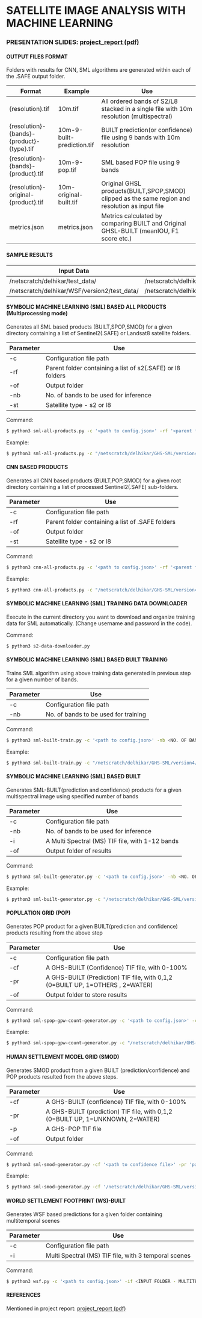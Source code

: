 # SATELLITE IMAGE ANALYSIS WITH MACHINE LEARNING
### PRESENTATION SLIDES: [project_report (pdf)](/project_report.pdf)

#### **OUTPUT FILES FORMAT**

Folders with results for CNN, SML algorithms are generated within each of the .SAFE output folder. 

| Format  | Example | Use |
| ------ | ------ | ------ |
| {resolution}.tif | 10m.tif | All ordered bands of S2/L8 stacked in a single file with 10m resolution (multispectral) |
| {resolution}-{bands}-{product}-{type}.tif | 10m-9-built-prediction.tif | BUILT prediction(or confidence) file using 9 bands with 10m resolution|
| {resolution}-{bands}-{product}.tif | 10m-9-pop.tif | SML based POP file using 9 bands|
| {resolution}-original-{product}.tif | 10m-original-built.tif | Original GHSL products(BUILT,SPOP,SMOD) clipped as the same region and resolution as input file|
| metrics.json | metrics.json | Metrics calculated by comparing BUILT and Original GHSL-BUILT (meanIOU, F1 score etc.) |



#### **SAMPLE RESULTS**

| Input Data | Results | Algorithm
| ------ | ------ | ------ |
| /netscratch/delhikar/test_data/ | /netscratch/delhikar/results_all_new/ | CNN/SML |
| /netscratch/delhikar/WSF/version2/test_data/ | /netscratch/delhikar/WSF/version2/test_data_results_new/ | WSF |



#### **SYMBOLIC MACHINE LEARNING (SML) BASED ALL PRODUCTS (Multiprocessing mode)**
Generates all SML based products (BUILT,SPOP,SMOD) for a given directory containing a list of Sentinel2(.SAFE) or Landsat8 satellite folders.

| Parameter | Use |
| ------ | ------ |
| -c | Configuration file path |
| -rf | Parent folder containing a list of s2(.SAFE) or l8 folders |
| -of | Output folder |
| -nb | No. of bands to be used for inference |
| -st | Satellite type - s2 or l8 |

Command:
```sh
$ python3 sml-all-products.py -c '<path to config.json>' -rf '<parent folder of bulk s2/l8 images>' -of '<output folder to store results>' -nb <no. of bands> -st '<satellite type- s2 or l9>'
```
Example:
```sh
$ python3 sml-all-products.py -c "/netscratch/delhikar/GHS-SML/version4/config.json" -rf  "/netscratch/delhikar/test_data/" -of  "/netscratch/delhikar/test_data_results" -st "s2"  -nb  9
```

#### **CNN BASED PRODUCTS**
Generates all CNN based products (BUILT,POP,SMOD) for a given root directory containing a list of processed Sentinel2(.SAFE) sub-folders.

| Parameter | Use |
| ------ | ------ |
| -c | Configuration file path |
| -rf | Parent folder containing a list of .SAFE folders |
| -of | Output folder |
| -st | Satellite type - s2 or l8 |

Command:
```sh
$ python3 cnn-all-products.py -c '<path to config.json>' -rf '<parent folder with list of .SAFE folders>' -of '<output folder to store results>' -st '<satellite type- s2 or l9>'
```
Example:
```sh
$ python3 cnn-all-products.py -c "/netscratch/delhikar/GHS-SML/version4/config.json" -rf  "/netscratch/delhikar/test_data/" -of  "/netscratch/delhikar/test_data_results" -st "s2"  -st 's2'
```


#### **SYMBOLIC MACHINE LEARNING (SML) TRAINING DATA DOWNLOADER**

Execute in the current directory you want to download and organize training data for SML automatically. (Change username and password in the code).

Command:
```sh
$ python3 s2-data-downloader.py 
```

#### **SYMBOLIC MACHINE LEARNING (SML) BASED BUILT TRAINING**

Trains SML algorithm using above training data generated in previous step for a given number of bands.

| Parameter | Use |
| ------ | ------ |
| -c | Configuration file path |
| -nb | No. of bands to be used for training |



Command:
```sh
$ python3 sml-built-train.py -c '<path to config.json>' -nb <NO. OF BANDS> 
```
Example:
```sh
$ python3 sml-built-train.py -c "/netscratch/delhikar/GHS-SML/version4/config.json" -nb 9 
```


#### **SYMBOLIC MACHINE LEARNING (SML) BASED BUILT**

Generates SML-BUILT(prediction and confidence) products for a given multispectral image using specified number of bands

| Parameter | Use |
| ------ | ------ |
| -c | Configuration file path |
| -nb | No. of bands to be used for inference |
| -i | A Multi Spectral (MS) TIF file, with 1-12 bands |
| -of | Output folder of results |


Command:
```sh
$ python3 sml-built-generator.py -c '<path to config.json>' -nb <NO. OF BANDS> -i '<path to Multispectral (MS) image>' -of '<output folder path>'
```
Example:
```sh
$ python3 sml-built-generator.py -c "/netscratch/delhikar/GHS-SML/version4/config.json" -nb 9 -i "/netscratch/delhikar/results_all_new/S2A_MSIL1C_20190424T101031_N0207_R022_T33VXF_20190424T153347.SAFE/10m.tif" -of "/netscratch/delhikar/results_all_new/S2A_MSIL1C_20190424T101031_N0207_R022_T33VXF_20190424T153347.SAFE/SML/"
```




#### **POPULATION GRID (POP)**

Generates POP product for a given BUILT(prediction and confidence) products resulting from the above step

| Parameter | Use |
| ------ | ------ |
| -c | Configuration file path |
| -cf | A GHS-BUILT (Confidence) TIF file, with 0-100% |
| -pr | A GHS-BUILT (Prediction) TIF file, with 0,1,2 (0=BUILT UP, 1=OTHERS , 2=WATER) |
| -of | Output folder to store results|



Command:
```sh
$ python3 sml-spop-gpw-count-generator.py -c '<path to config.json>' -cf <'path to GHS-BUILT (confidence) file generated from previous step'> -pr '<path to GHS-BUILT (prediction) file generated from previous step>' -of '<Output folder>'  
```
Example:
```sh
$ python3 sml-spop-gpw-count-generator.py -c "/netscratch/delhikar/GHS-SML/version4/config.json" -cf "/netscratch/delhikar/results_all_new/S2A_MSIL1C_20190424T101031_N0207_R022_T33VXF_20190424T153347.SAFE/SML/10m-9-built-confidence.tif" -pr "/netscratch/delhikar/results_all_new/S2A_MSIL1C_20190424T101031_N0207_R022_T33VXF_20190424T153347.SAFE/SML/10m-9-built-prediction.tif" -of "/netscratch/delhikar/results_all_new/S2A_MSIL1C_20190424T101031_N0207_R022_T33VXF_20190424T153347.SAFE/SML/"
```

#### **HUMAN SETTLEMENT MODEL GRID (SMOD)**

Generates SMOD product from a given BUILT (prediction/confidence) and POP products resulted from the above steps.

| Parameter | Use |
| ------ | ------ |
| -cf | A GHS-BUILT (confidence) TIF file, with 0-100% |
| -pr | A GHS-BUILT (prediction) TIF file, with 0,1,2 (0=BUILT UP, 1=UNKNOWN, 2=WATER) |
| -p | A GHS-POP TIF file |
| -of | Output folder |


Command:
```sh
$ python3 sml-smod-generator.py -cf '<path to confidence file>' -pr 'path to prediction generated from previous step' -p '<path to GHS-POP generated from previous step>' -of '<Output folder>'
```
Example:
```sh
$ python3 sml-smod-generator.py -cf '/netscratch/delhikar/GHS-SML/version3/italy-confidence.tif' -pr '/netscratch/delhikar/GHS-SML/version3/italy-prediction.tif' -p '/netscratch/delhikar/GHS-SML/version3/test/italy-pop.tif' -of '/netscratch/delhikar/GHS-SML/version3/30m/results'
```
#### **WORLD SETTLEMENT FOOTPRINT (WS)-BUILT**

Generates WSF based predictions for a given folder containing multitemporal scenes

| Parameter | Use |
| ------ | ------ |
| -c | Configuration file path |
| -i | Multi Spectral (MS) TIF file, with 3 temporal scenes |


Command:
```sh
$ python3 wsf.py -c '<path to config.json>' -if <INPUT FOLDER - MULTITEMPORAL PROCESSED SCENES> 
```
#### REFERENCES
Mentioned in project report: [project_report (pdf)](/project_report.pdf)
